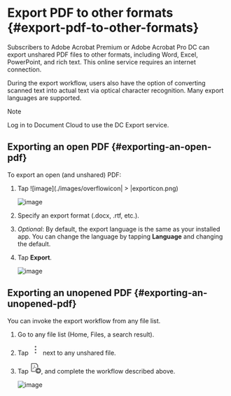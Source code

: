 
# Export PDF to other formats {#export-pdf-to-other-formats}

Subscribers to Adobe Acrobat Premium or Adobe Acrobat Pro DC can export unshared PDF files to other formats, including Word, Excel, PowerPoint, and rich text. This online service requires an internet connection. 

During the export workflow, users also have the option of converting scanned text into actual text via optical character recognition. Many export languages are supported.

   >[!NOTE]
   >
   > Log in to Document Cloud to use the DC Export service. 

## Exporting an open PDF {#exporting-an-open-pdf}

To export an open (and unshared) PDF:

1. Tap ![image](./images/overflowicon| > |exporticon.png)

   ![image](../imagesandroid/fileoverflowmenu.png)

2. Specify an export format (.docx, .rtf, etc.). 
1. *Optional*: By default, the export language is the same as your installed app. You can change the language by tapping **Language** and changing the default. 
1. Tap **Export**.

   ![image](../imagesandroid/exportpdf.png)


## Exporting an unopened PDF {#exporting-an-unopened-pdf}

You can invoke the export workflow from any file list. 

1. Go to any file list (Home, Files, a search result).
1. Tap ![image](./images/overflowicon.png) next to any unshared file. 
1. Tap ![image](./images/exporticon.png), and complete the workflow described above. 

   ![image](../imagesandroid/filelistcontextmenu.png)
